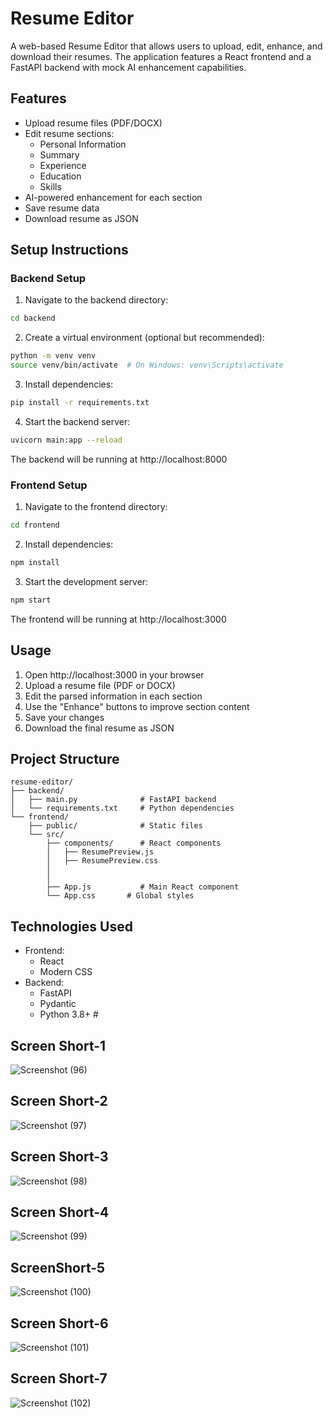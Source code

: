 # Resume Editor

A web-based Resume Editor that allows users to upload, edit, enhance, and download their resumes. The application features a React frontend and a FastAPI backend with mock AI enhancement capabilities.

## Features

- Upload resume files (PDF/DOCX)
- Edit resume sections:
  - Personal Information
  - Summary
  - Experience
  - Education
  - Skills
- AI-powered enhancement for each section
- Save resume data
- Download resume as JSON

## Setup Instructions

### Backend Setup

1. Navigate to the backend directory:
```bash
cd backend
```

2. Create a virtual environment (optional but recommended):
```bash
python -m venv venv
source venv/bin/activate  # On Windows: venv\Scripts\activate
```

3. Install dependencies:
```bash
pip install -r requirements.txt
```

4. Start the backend server:
```bash
uvicorn main:app --reload
```

The backend will be running at http://localhost:8000

### Frontend Setup

1. Navigate to the frontend directory:
```bash
cd frontend
```

2. Install dependencies:
```bash
npm install
```

3. Start the development server:
```bash
npm start
```

The frontend will be running at http://localhost:3000

## Usage

1. Open http://localhost:3000 in your browser
2. Upload a resume file (PDF or DOCX)
3. Edit the parsed information in each section
4. Use the "Enhance" buttons to improve section content
5. Save your changes
6. Download the final resume as JSON

## Project Structure

```
resume-editor/
├── backend/
│   ├── main.py              # FastAPI backend
│   └── requirements.txt     # Python dependencies
└── frontend/
    ├── public/              # Static files
    └── src/
        ├── components/      # React components
        │   ├── ResumePreview.js
        │   ├── ResumePreview.css
        │   
        │   
        ├── App.js           # Main React component
        └── App.css       # Global styles
```

## Technologies Used

- Frontend:
  - React
  - Modern CSS
- Backend:
  - FastAPI
  - Pydantic
  - Python 3.8+ #
    
## Screen Short-1
 ![Screenshot (96)](https://github.com/user-attachments/assets/50a21500-9bc8-4808-ba78-93adddeaf48b)

## Screen Short-2
 ![Screenshot (97)](https://github.com/user-attachments/assets/49e1c553-4e79-4c77-ab6e-c8ba7362376c)

## Screen Short-3
  ![Screenshot (98)](https://github.com/user-attachments/assets/39398576-5687-4252-97f9-1e597e70ff1f)

## Screen Short-4
  ![Screenshot (99)](https://github.com/user-attachments/assets/efaa3532-8bf3-46fe-b892-8bd4debb28a8)

## ScreenShort-5
![Screenshot (100)](https://github.com/user-attachments/assets/2981f1a7-8e1a-4ad8-95d1-77160ab1638b)

## Screen Short-6
![Screenshot (101)](https://github.com/user-attachments/assets/9050e448-5e75-435a-abaa-b3e23011efa9)

## Screen Short-7
![Screenshot (102)](https://github.com/user-attachments/assets/cebe4b1f-0cf0-4c4c-819a-4fd7186a20c6)






